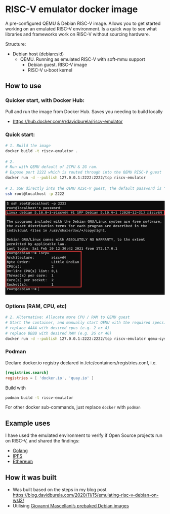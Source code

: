 # RISC-V emulator docker image

A pre-configured QEMU & Debian RISC-V image. Allows you to get started working on an emulated RISC-V environment. Is a quick way to see what libraries and frameworks work on RISC-V without sourcing hardware.

Structure:

- Debian host (debian:sid)
  - QEMU. Running as emulated RISC-V with soft-mmu support
    - Debian guest. RISC-V image
    - RISC-V u-boot kernel

## How to use

### Quicker start, with Docker Hub:

Pull and run the image from Docker Hub. Saves you needing to build locally 
 - <https://hub.docker.com/r/davidburela/riscv-emulator>

### Quick start:

```bash
# 1. Build the image
docker build -t riscv-emulator .

# 2. 
# Run with QEMU default of 2CPU & 2G ram. 
# Expose port 2222 which is routed through into the QEMU RISC-V guest
docker run -d --publish 127.0.0.1:2222:2222/tcp riscv-emulator

# 3. SSH directly into the QEMU RISC-V guest, the default password is "root". (Might take a few minutes for guest to start)
ssh root@localhost -p 2222
```

![SSH in and seeing CPU details](ssh-riscv-cpu.png)

### Options (RAM, CPU, etc)

```bash
# 2. Alternative: Allocate more CPU / RAM to QEMU guest
# Start the container, and manually start QEMU with the required specs.
# replace AAAA with desired cpus (e.g. 2 or 4)
# replace BBBB with desired RAM (e.g. 2G or 4G)
docker run -d --publish 127.0.0.1:2222:2222/tcp riscv-emulator qemu-system-riscv64 -smp AAAA -m BBBB -cpu rv64 -nographic -machine virt -kernel /usr/lib/u-boot/qemu-riscv64_smode/uboot.elf -device virtio-blk-device,drive=hd -drive file=artifacts/image.qcow2,if=none,id=hd -device virtio-net-device,netdev=net -netdev user,id=net,hostfwd=tcp::2222-:22 -object rng-random,filename=/dev/urandom,id=rng -device virtio-rng-device,rng=rng -append "root=LABEL=rootfs console=ttyS0"
```

### Podman

Declare docker.io registry declared in /etc/containers/registries.conf, i.e.

```conf
[registries.search]
registries = [ 'docker.io', 'quay.io' ]
```

Build with

```bash
podman build -t riscv-emulator
```

For other docker sub-commands, just replace `docker` with `podman`

## Example uses

I have used the emulated environment to verify if Open Source projects run on RISC-V, and shared the findings:
- [Golang](https://blog.davidburela.com/2020/11/21/cross-compiling-golang-for-risc-v/)
- [IPFS](https://blog.davidburela.com/2020/11/16/ipfs-on-risc-v/)
- [Ethereum](https://blog.davidburela.com/2020/12/03/ethereum-on-risc-v/)

## How it was built

- Was built based on the steps in my blog post <https://blog.davidburela.com/2020/11/15/emulating-risc-v-debian-on-wsl2/>
- Utilising [Giovanni Mascellani’s prebaked Debian images](https://www.giovannimascellani.eu/dqib-debian-quick-image-baker.html)
